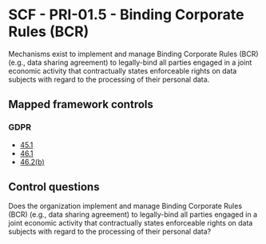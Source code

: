 # SCF - PRI-01.5 - Binding Corporate Rules (BCR)
Mechanisms exist to implement and manage Binding Corporate Rules (BCR) (e.g., data sharing agreement) to legally-bind all parties engaged in a joint economic activity that contractually states enforceable rights on data subjects with regard to the processing of their personal data.
## Mapped framework controls
### GDPR
- [45.1](../gdpr/45.md#451)
- [46.1](../gdpr/46.md#461)
- [46.2(b)](../gdpr/46.md#462%28b%29)
  
## Control questions
Does the organization implement and manage Binding Corporate Rules (BCR) (e.g., data sharing agreement) to legally-bind all parties engaged in a joint economic activity that contractually states enforceable rights on data subjects with regard to the processing of their personal data?
  